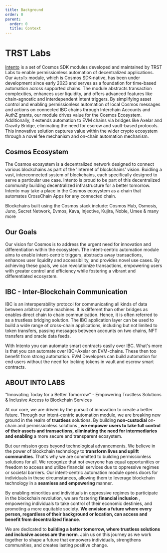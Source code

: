 ```yaml
---
title: Background
order: 0
parent:
  order: 0
  title: Context
---
```


# TRST Labs

[Intento](https://github.com/trstlabs/intento) is a set of Cosmos SDK modules developed and maintained by TRST Labs to enable permissionless automation of decentralized applications.  Our `AutoTx` module, which is Cosmos SDK-native, has been under development since early 2023 and serves as a foundation for time-based automation across supported chains. The module abstracts transaction complexities, enhances user liquidity, and offers advanced features like chain-agnostic and interdependent intent triggers. By simplifying asset control and enabling permissionless automation of local Cosmos messages and actions on connected IBC chains through Interchain Accounts and AuthZ grants, our module drives value for the Cosmos Ecosystem. Additionally, it extends automation to EVM chains via bridges like Axelar and Gravity Bridge, eliminating the need for escrow and vault-based protocols. This innovative solution captures value within the wider crypto ecosystem through a novel fee mechanism and on-chain automation mechanism.


## Cosmos Ecosystem

The Cosmos ecosystem is a decentralized network designed to connect various blockchains as part of the 'Internet of blockchains' vision. Buidling a vast, interconnected system of blockchains, each specifically designed to serve a particular use case. Intento is proud to be part of this decentralized community building decentralized infrastructure for a better tomorrow. Intento may take a place in the Cosmos ecosystem as a chain that automates CrossChain Apps for any connected chain.

Blockchains built using the Cosmos stack include: Cosmos Hub, Osmosis, Juno, Secret Network, Evmos, Kava, Injective, Kujira, Noble, Umee & many more


## Our Goals
Our vision for Cosmos is to address the urgent need for innovation and differentiation within the ecosystem. The intent-centric automation module aims to enable intent-centric triggers, abstracts away transactions, enhances user liquidity and accessibility,  and provides novel use cases. By achieving these goals, we can revolutionize transactions, empowering users with greater control and efficiency while fostering a vibrant and differentiated ecosystem.


## IBC - Inter-Blockchain Communication

IBC is an interoperability protocol for communicating all kinds of data between arbitrary state machines.
It is different than other bridges as enables direct chain to chain communication. Hence, it is often referred to as a trustless bridging solution.
The IBC application layer can be used to build a wide range of cross-chain applications, including but not limited to token transfers, passing messages between accounts on two chains, NFT transfers and oracle data feeds.

With Intento you can automate smart contracts easily over IBC. What's more is that you can automate over IBC+Axelar on EVM-chains.
These then too benefit from strong automation. EVM Developers can build automation for end users without the need for locking tokens in vault and escrow smart contracts.


## ABOUT INTO LABS

"Innovating Today for a Better Tomorrow" - Empowering Trustless Solutions & Inclusive Access to Blockchain Services

At our core, we are driven by the pursuit of innovation to create a better future. Through our intent-centric automation module, we are breaking new ground in the realm of **trustless** solutions. By building **non-custodial** on-chain and permissionless solutions **, we empower users to take full control of their assets and transactions, eliminating the need for intermediaries and enabling** a more secure and transparent ecosystem.

But our mission goes beyond technological advancements. We believe in the power of blockchain technology to **transform lives and uplift communities**. That's why we are committed to building permissionless solutions for all. We recognize that not everyone has equal opportunities or freedom to access and utilize financial services due to oppressive regimes or societal barriers. Our intent-centric automation module opens doors for individuals in these circumstances, allowing them to leverage blockchain technology in a **seamless and empowering** manner.

By enabling minorities and individuals in oppressive regimes to participate in the blockchain revolution, we are fostering **financial inclusion** , empowering individuals to take control of their economic destinies, and promoting a more equitable society. **We envision a future where every person, regardless of their background or location, can access and benefit from decentralized finance**.

We are dedicated to **building a better tomorrow, where trustless solutions and inclusive access are the norm**. Join us on this journey as we work together to shape a future that empowers individuals, strengthens communities, and creates lasting positive change.